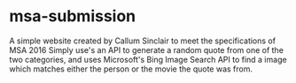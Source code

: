 # msa-submission
A simple website created by Callum Sinclair to meet the specifications of MSA 2016
Simply use's an API to generate a random quote from one of the two categories, and uses Microsoft's Bing Image Search API to find a image which matches either the person or the movie the quote was from.
